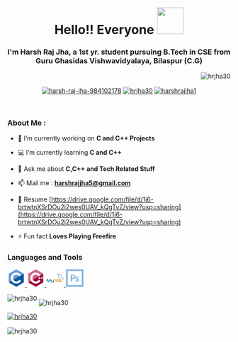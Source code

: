 <h1 align="center">Hello!! Everyone <img src="https://media.tenor.com/images/d82823e5026aa8b4c90f5a2fb1b3c2a7/tenor.gif"height="60" width="60"></h1>
<h3 align="center"> I'm Harsh Raj Jha, a 1st yr. student pursuing B.Tech in CSE from Guru Ghasidas Vishwavidyalaya, Bilaspur (C.G)</h3>

<p align="right"> <img src="https://komarev.com/ghpvc/?username=hrjha30&label=Profile%20views&color=0e75b6&style=flat" alt="hrjha30" /> </p>
<p align="center"> 
<a href="https://linkedin.com/in/harsh-raj-jha-984102178" target="blank"><img align="center" src="https://raw.githubusercontent.com/rahuldkjain/github-profile-readme-generator/master/src/images/icons/Social/linked-in-alt.svg" alt="harsh-raj-jha-984102178" height="30" width="40" /></a>
<a href="https://instagram.com/hrjha30" target="blank"><img align="center" src="https://raw.githubusercontent.com/rahuldkjain/github-profile-readme-generator/master/src/images/icons/Social/instagram.svg" alt="hrjha30" height="30" width="40" /></a>
<a href="https://www.behance.net/harshrajjha1" target="blank"><img align="center" src="https://raw.githubusercontent.com/rahuldkjain/github-profile-readme-generator/master/src/images/icons/Social/behance.svg" alt="harshrajjha1" height="30" width="40" /></a>


<p align="left"> <a href="https://twitter.com/" target="blank"><img src="https://img.shields.io/twitter/follow/?logo=twitter&style=for-the-badge" alt="" /></a> </p>
<h3 align="left"> About Me : </h3> 

- 🔭 I’m currently working on **C and C++ Projects**

- 💻 I’m currently learning **C and C++**

- 💬 Ask me about **C,C++ and Tech Related Stuff**

- 📫 Mail me : **harshrajjha5@gmail.com**

- 📄 Resume [https://drive.google.com/file/d/1j6-brtwtnXSrDOu2i2wes0UAV_kQgTvZ/view?usp=sharing](https://drive.google.com/file/d/1j6-brtwtnXSrDOu2i2wes0UAV_kQgTvZ/view?usp=sharing)

- ⚡ Fun fact **Loves Playing Freefire**


<h3 align="left"><b>Languages and Tools</b></h3>
<p align="left"> <a href="https://www.cprogramming.com/" target="_blank"> <img src="https://raw.githubusercontent.com/devicons/devicon/master/icons/c/c-original.svg" alt="c" width="40" height="40"/> </a> <a href="https://www.w3schools.com/cpp/" target="_blank"> <img src="https://raw.githubusercontent.com/devicons/devicon/master/icons/cplusplus/cplusplus-original.svg" alt="cplusplus" width="40" height="40"/> </a> <a href="https://www.mysql.com/" target="_blank"> <img src="https://raw.githubusercontent.com/devicons/devicon/master/icons/mysql/mysql-original-wordmark.svg" alt="mysql" width="40" height="40"/> </a> <a href="https://www.photoshop.com/en" target="_blank"> <img src="https://raw.githubusercontent.com/devicons/devicon/master/icons/photoshop/photoshop-line.svg" alt="photoshop" width="40" height="40"/> </a> </p>


<p><img align="left" src="https://github-readme-stats.vercel.app/api/top-langs?username=hrjha30&show_icons=true&locale=en&layout=compact" alt="hrjha30"/></p>

<h3 align="left"> </h3>
<p>&nbsp;<img align="center" src="https://github-readme-stats.vercel.app/api?username=hrjha30&show_icons=true&locale=en" alt="hrjha30" /></p>
<p align="left"> <a href="https://github.com/ryo-ma/github-profile-trophy"><img src="https://github-profile-trophy.vercel.app/?username=hrjha30" alt="hrjha30" /></a> </p>

<p><img align="center" src="https://github-readme-streak-stats.herokuapp.com/?user=hrjha30&" alt="hrjha30" /></p>






